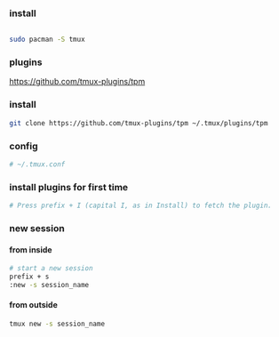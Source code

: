 ### install

```bash

sudo pacman -S tmux
```

### plugins

https://github.com/tmux-plugins/tpm

### install

```bash
git clone https://github.com/tmux-plugins/tpm ~/.tmux/plugins/tpm

```

### config

```bash
# ~/.tmux.conf

```

### install plugins for first time

```bash
# Press prefix + I (capital I, as in Install) to fetch the plugin.
```

### new session

#### from inside

```bash
# start a new session
prefix + s
:new -s session_name
```

#### from outside

```bash
tmux new -s session_name
```
